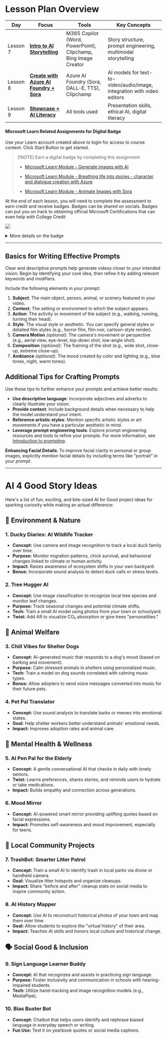 # Lesson Plan Overview  
  
| Day      | Focus                                   | Tools                                                                 | Key Concepts                                                                                               |  
|----------|-----------------------------------------|----------------------------------------------------------------------|------------------------------------------------------------------------------------------------------------|  
| Lesson 7 | [**Intro to AI Storytelling**](lesson7/README.md)            | M365 Copilot (Word, PowerPoint), Clipchamp, Bing Image Creator       | Story structure, prompt engineering, multimodal storytelling                                              |  
| Lesson 8 | [**Create with Azure AI Foundry + Sora**](lesson8/README.md) | Azure AI Foundry (Sora, DALL-E, TTS), Clipchamp                      | AI models for text-to-video/audio/image, integration with video editors                                   |  
| Lesson 9 | [**Showcase + AI Literacy**](lesson9/README.md)              | All tools used                                                       | Presentation skills, ethical AI, digital literacy                                                          |  


#### Microsoft Learn Related Assignments for Digital Badge

Use your Learn account created above to login for access to course content. Click Start Button to get started.

> [!NOTE] Earn a digital badge by completing this assignment 
> 
> * [Microsoft Learn Module - Generate images with AI](https://learn.microsoft.com/en-us/training/modules/generate-images-azure-openai/?source=recommendations)
>
> * [Microsoft Learn Module - Breathing life into stories - character and dialogue creation with Azure](https://learn.microsoft.com/en-us/training/modules/breathing-life-into-stories/)
> 
> * [Microsoft Learn Module - Animate Images with Sora](https://learn.microsoft.com/en-us/training/modules/animate-impossible/?source=recommendations)

At the end of each lesson, you will need to complete the assessment to earn credit and receive badges. Badges can be shared on socials. Badges can put you on track to obtaining official Microsoft Certifications that can even help with College Credit

![](https://raw.githubusercontent.com/BSMP-Coders/advanced-intro-githubcopilot/main/media/lesson-completion.png)


<details>
<summary>More details on the badge</summary>

At the end of each lesson, you will need to complete the assessment to earn credit and receive badges. Badges can be shared on socials. Badges can put you on track to obtaining official Microsoft Certifications that can even help with College Credit

![](https://raw.githubusercontent.com/BSMP-Coders/advanced-intro-githubcopilot/main/media/lesson-completion.png)

</details>

---



## Basics for Writing Effective Prompts

Clear and descriptive prompts help generate videos closer to your intended vision. Begin by identifying your core idea, then refine it by adding relevant keywords and modifiers.

Include the following elements in your prompt:

1. **Subject**: The main object, person, animal, or scenery featured in your video.
2. **Context**: The setting or environment in which the subject appears.
3. **Action**: The activity or movement of the subject (e.g., walking, running, turning their head).
4. **Style**: The visual style or aesthetic. You can specify general styles or detailed film styles (e.g., horror film, film noir, cartoon-style render).
5. **Camera Motion** *(optional)*: The camera's movement or perspective (e.g., aerial view, eye-level, top-down shot, low-angle shot).
6. **Composition** *(optional)*: The framing of the shot (e.g., wide shot, close-up, extreme close-up).
7. **Ambiance** *(optional)*: The mood created by color and lighting (e.g., blue tones, night, warm tones).

## Additional Tips for Crafting Prompts

Use these tips to further enhance your prompts and achieve better results:

- **Use descriptive language**: Incorporate adjectives and adverbs to clearly illustrate your vision.
- **Provide context**: Include background details when necessary to help the model understand your intent.
- **Reference artistic styles**: Mention specific artistic styles or art movements if you have a particular aesthetic in mind.
- **Leverage prompt engineering tools**: Explore prompt engineering resources and tools to refine your prompts. For more information, see [Introduction to prompting](#).

**Enhancing Facial Details**: To improve facial clarity in personal or group images, explicitly mention facial details by including terms like "portrait" in your prompt.


----
# AI 4 Good Story Ideas <!-- {docsify-ignore-all} -->

Here's a list of fun, exciting, and bite-sized AI for Good project ideas for sparking curiosity while making an actual difference:

## 🐣 Environment & Nature

### 1. Ducky Diaries: AI Wildlife Tracker
- **Concept:** Use camera and image recognition to track a local duck family over time.
- **Purpose:** Monitor migration patterns, chick survival, and behavioral changes linked to climate or human activity.
- **Impact:** Raises awareness of ecosystem shifts in your own backyard.
- **Bonus:** Incorporate sound analysis to detect duck calls or stress levels.

### 2. Tree Hugger AI
- **Concept:** Use image classification to recognize local tree species and monitor leaf changes.
- **Purpose:** Track seasonal changes and potential climate shifts.
- **Tech:** Train a small AI model using photos from your town or schoolyard.
- **Twist:** Add AR to visualize CO₂ absorption or give trees "personalities."

## 🐶 Animal Welfare

### 3. Chill Vibes for Shelter Dogs
- **Concept:** AI-generated music that responds to a dog's mood (based on barking and movement).
- **Purpose:** Calm stressed animals in shelters using personalized music.
- **Tech:** Train a model on dog sounds correlated with calming music types.
- **Bonus:** Allow adopters to send voice messages converted into music for their future pets.

### 4. Pet Pal Translator
- **Concept:** Use sound analysis to translate barks or meows into emotional states.
- **Goal:** Help shelter workers better understand animals' emotional needs.
- **Impact:** Improves adoption rates and animal care.

## 🧠 Mental Health & Wellness

### 5. AI Pen Pal for the Elderly
- **Concept:** A gentle conversational AI that checks in daily with lonely seniors.
- **Twist:** Learns preferences, shares stories, and reminds users to hydrate or take medications.
- **Impact:** Builds empathy and connection across generations.

### 6. Mood Mirror
- **Concept:** AI-powered smart mirror providing uplifting quotes based on facial expressions.
- **Impact:** Promotes self-awareness and mood improvement, especially for teens.

## 🧽 Local Community Projects

### 7. TrashBot: Smarter Litter Patrol
- **Concept:** Train a small AI to identify trash in local parks via drone or handheld camera.
- **Goal:** Visualize litter hotspots and organize cleanups.
- **Impact:** Share "before and after" cleanup stats on social media to inspire community action.

### 8. AI History Mapper
- **Concept:** Use AI to reconstruct historical photos of your town and map them over time.
- **Goal:** Allow students to explore the "virtual history" of their area.
- **Impact:** Teaches AI skills and honors local culture and historical change.

## 🗣️ Social Good & Inclusion

### 9. Sign Language Learner Buddy
- **Concept:** AI that recognizes and assists in practicing sign language.
- **Purpose:** Foster inclusivity and communication in schools with hearing-impaired students.
- **Tech:** Utilize hand-tracking and image recognition models (e.g., MediaPipe).

### 10. Bias Buster Bot
- **Concept:** Chatbot that helps users identify and rephrase biased language in everyday speech or writing.
- **Fun Use:** Test it on yearbook quotes or social media captions.
